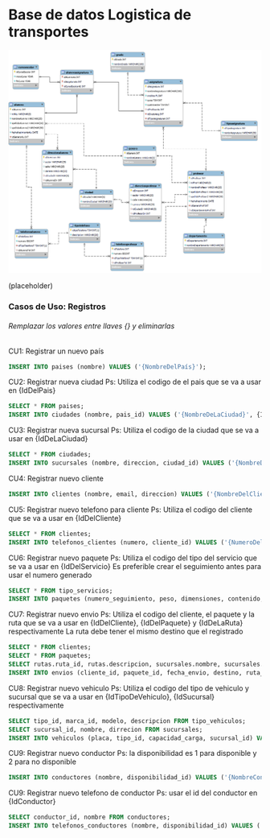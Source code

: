 # Base de datos Logistica de transportes



![](https://github.com/Michael-Chacon/ProyectoBaseDeDatosUniversidad/blob/main/img/DER.png?raw=true) 

(placeholder)

### Casos de Uso: Registros

###### Remplazar los valores entre llaves {} y eliminarlas


CU1: Registrar un nuevo país

```sql
INSERT INTO paises (nombre) VALUES ('{NombreDelPaís}');
```


CU2: Registrar nueva ciudad
Ps: Utiliza el codigo de el pais que se va a usar en {IdDelPais}

```sql
SELECT * FROM paises;
INSERT INTO ciudades (nombre, pais_id) VALUES ('{NombreDeLaCiudad}', {IdDelPais});
```

CU3: Registrar nueva sucursal
Ps: Utiliza el codigo de la ciudad que se va a usar en {IdDeLaCiudad}

```sql
SELECT * FROM ciudades;
INSERT INTO sucursales (nombre, direccion, ciudad_id) VALUES ('{NombreDeLaSucursal}', '{DireccionDeLaSucursal}', {IdDeLaCiudad});
```

CU4: Registrar nuevo cliente

```sql
INSERT INTO clientes (nombre, email, direccion) VALUES ('{NombreDelCliente}', '{EmailDelCliente}', '{DireccionDelCliente}');
```

CU5: Registrar nuevo telefono para cliente
Ps: Utiliza el codigo del cliente que se va a usar en {IdDelCliente}

```sql
SELECT * FROM clientes;
INSERT INTO telefonos_clientes (numero, cliente_id) VALUES ('{NumeroDelCliente}', {IdDelCliente});
```

CU6: Registrar nuevo paquete
Ps: Utiliza el codigo del tipo del servicio que se va a usar en {IdDelServicio}
Es preferible crear el seguimiento antes para usar el numero generado

```sql
SELECT * FROM tipo_servicios;
INSERT INTO paquetes (numero_seguimiento, peso, dimensiones, contenido, valor_declarado, servicio_id) VALUES ('{NumeroDeSeguimiento}', {PesoDelPaquete}, '{DimensionesDelPaquete}', '{ContenidoDelPaquete}', {ValorDeclarado}, {IdDelServicio});
```

CU7: Registrar nuevo envio
Ps: Utiliza el codigo del cliente, el paquete y la ruta que se va a usar en {IdDelCliente}, {IdDelPaquete} y {IdDeLaRuta} respectivamente 
La ruta debe tener el mismo destino que el registrado
```sql
SELECT * FROM clientes;
SELECT * FROM paquetes;
SELECT rutas.ruta_id, rutas.descripcion, sucursales.nombre, sucursales.direccion FROM rutas INNER JOIN sucursales ON rutas.sucursal_id=sucursales.sucursal_id;
INSERT INTO envios (cliente_id, paquete_id, fecha_envio, destino, ruta_id) VALUES ({IdDelCliente}, {IdDelPaquete}, '{FechaDelEnvio}', '{Destino}', {IdDelLaruta});
```

CU8: Registrar nuevo vehiculo
Ps: Utiliza el codigo del tipo de vehiculo y sucursal que se va a usar en {IdTipoDeVehiculo}, {IdSucursal} respectivamente 
```sql
SELECT tipo_id, marca_id, modelo, descripcion FROM tipo_vehiculos;
SELECT sucursal_id, nombre, dirrecion FROM sucursales;
INSERT INTO vehiculos (placa, tipo_id, capacidad_carga, sucursal_id) VALUES ('{PlacaVehiculo}', {IdTipoDeVehiculo}, {CapacidadCarga}, {IdSucursal});
```

CU9: Registrar nuevo conductor
Ps: la disponibilidad es 1 para disponible y 2 para no disponible
```sql
INSERT INTO conductores (nombre, disponibilidad_id) VALUES ('{NombreConductor}', {IdDisponibilidad});
```

CU9: Registrar nuevo telefono de conductor
Ps: usar el id del conductor en {IdConductor}
```sql
SELECT conductor_id, nombre FROM conductores;
INSERT INTO telefonos_conductores (nombre, disponibilidad_id) VALUES ('{NombreConductor}', {IdDisponibilidad});
```


